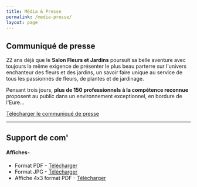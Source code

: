 ```yaml
---
title: Média & Presse
permalink: /media-presse/
layout: page
---
```


## Communiqué de presse

22 ans déjà que le **Salon Fleurs et Jardins** poursuit sa belle aventure avec toujours la même exigence de présenter le plus beau parterre sur l'univers enchanteur des fleurs et des jardins, un savoir faire unique au service de tous les passionnés de fleurs, de plantes et de jardinage.

Pensant trois jours, **plus de 150 professionnels à la compétence reconnue** proposent au public dans un environnement exceptionnel, en bordure de l'Eure...

[Télécharger le communiqué de presse]()

<hr>

## Support de com'

#### Affiches-
- Format PDF - [Télécharger](/assets/medias/affiche-2018.pdf)
- Format JPG - [Télécharger](/assets/medias/affiche-2018.jpg)
- Affiche 4x3 format PDF - [Télécharger](/assets/medias/affiche-grand-panneau-2018.pdf)
